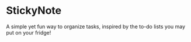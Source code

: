 # StickyNote
A simple yet fun way to organize tasks, inspired by the to-do lists you may put on your fridge!
